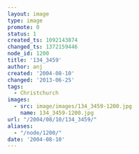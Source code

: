 ```yaml
---
layout: image
type: image
promote: 0
status: 1
created_ts: 1092143874
changed_ts: 1372159446
node_id: 1200
title: '134_3459'
author: anj
created: '2004-08-10'
changed: '2013-06-25'
tags:
  - Christchurch
images:
  - src: image/images/134_3459-1200.jpg
    name: 134_3459-1200.jpg
url: "/2004/08/10/134_3459/"
aliases:
  - "/node/1200/"
date: '2004-08-10'
---
```


